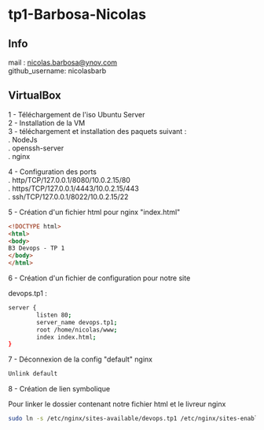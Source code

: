 # tp1-Barbosa-Nicolas

## Info
mail : nicolas.barbosa@ynov.com  
github_username: nicolasbarb  

## VirtualBox

1 - Téléchargement de l'iso Ubuntu Server  
2 - Installation de la VM  
3 - téléchargement et installation des paquets suivant :  
  . NodeJs  
  . openssh-server  
  . nginx  

4 - Configuration des ports  
. http/TCP/127.0.0.1/8080/10.0.2.15/80  
. https/TCP/127.0.0.1/4443/10.0.2.15/443  
. ssh/TCP/127.0.0.1/8022/10.0.2.15/22

5 - Création d'un fichier html pour nginx "index.html"  

```html
<!DOCTYPE html>
<html>
<body>
B3 Devops - TP 1
</body>
</html>  
```

6 - Création d'un fichier de configuration pour notre site

devops.tp1 :
```bash
server {
        listen 80;
        server_name devops.tp1;
        root /home/nicolas/www;
        index index.html;
}
```

7 - Déconnexion de la config "default" nginx  

```bash 
Unlink default
```

8 - Création de lien symbolique  

Pour linker le dossier contenant notre fichier html et le livreur nginx

```bash
sudo ln -s /etc/nginx/sites-available/devops.tp1 /etc/nginx/sites-enabled/devops.tp1
```
